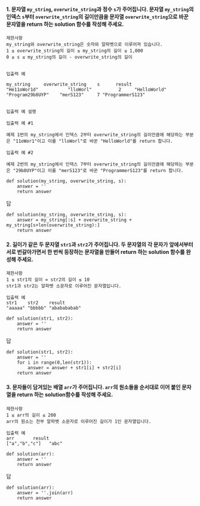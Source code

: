 #### 1. 문자열 `my_string`, `overwrite_string`과 정수 `s`가 주어집니다. 문자열 `my_string`의 인덱스 `s`부터 `overwrite_string`의 길이만큼을 문자열 `overwrite_string`으로 바꾼 문자열을 return 하는 solution 함수를 작성해 주세요.


```
제한사항
my_string와 overwrite_string은 숫자와 알파벳으로 이루어져 있습니다.
1 ≤ overwrite_string의 길이 ≤ my_string의 길이 ≤ 1,000
0 ≤ s ≤ my_string의 길이 - overwrite_string의 길이


입출력 예

my_string	  overwrite_string	  s	     result
"He11oWor1d"	       "lloWorl"     	  2	    "HelloWorld"
"Program29b8UYP"	"merS123"	  7	"ProgrammerS123"


입출력 예 설명

입출력 예 #1

예제 1번의 my_string에서 인덱스 2부터 overwrite_string의 길이만큼에 해당하는 부분은 "11oWor1"이고 이를 "lloWorl"로 바꾼 "HelloWorld"를 return 합니다.

입출력 예 #2

예제 2번의 my_string에서 인덱스 7부터 overwrite_string의 길이만큼에 해당하는 부분은 "29b8UYP"이고 이를 "merS123"로 바꾼 "ProgrammerS123"를 return 합니다.
```

```
def solution(my_string, overwrite_string, s):
    answer = ''
    return answer
```

답
```
def solution(my_string, overwrite_string, s):
    answer = my_string[:s] + overwrite_string + my_string[s+len(overwrite_string):]
    return answer
```


#### 2. 길이가 같은 두 문자열 `str1`과 `str2`가 주어집니다. 두 문자열의 각 문자가 앞에서부터 서로 번갈아가면서 한 번씩 등장하는 문자열을 만들어 return 하는 solution 함수를 완성해 주세요.


```
제한사항
1 ≤ str1의 길이 = str2의 길이 ≤ 10
str1과 str2는 알파벳 소문자로 이루어진 문자열입니다.

입출력 예
str1	str2	result
"aaaaa"	"bbbbb"	"ababababab"
```

```
def solution(str1, str2):
    answer = ''
    return answer
```

답
```
def solution(str1, str2):
    answer = ''
    for i in range(0,len(str1)):
        answer = answer + str1[i] + str2[i]
    return answer
```


#### 3. 문자들이 담겨있는 배열 `arr`가 주어집니다. `arr`의 원소들을 순서대로 이어 붙인 문자열을 return 하는 solution함수를 작성해 주세요.


```
제한사항
1 ≤ arr의 길이 ≤ 200
arr의 원소는 전부 알파벳 소문자로 이루어진 길이가 1인 문자열입니다.

입출력 예
arr	      result
["a","b","c"]	"abc"
```

```
def solution(arr):
    answer = ''
    return answer
```

답
```
def solution(arr):
    answer = ''.join(arr)
    return answer
```